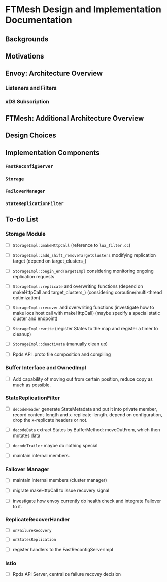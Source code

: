 # FTMesh Design and Implementation Documentation

## Backgrounds


## Motivations


## Envoy: Architecture Overview

### Listeners and Filters


### xDS Subscription


### 


## FTMesh: Additional Architecture Overview


## Design Choices


## Implementation Components

### `FastReconfigServer`


### `Storage`


### `FailoverManager`


### `StateReplicationFilter`


## To-do List

### Storage Module

- [ ] `StorageImpl::makeHttpCall` (reference to `lua_filter.cc`)

- [ ] `StorageImpl::add_shift_removeTargetClusters` modifying replication target (depend on target_clusters_)

- [ ] `StorageImpl::begin_endTargetImpl` considering monitoring ongoing replication requests

- [ ] `StorageImpl::replicate` and overwriting functions (depend on makeHttpCall and target_clusters_)
(considering coroutine/multi-thread optimization)

- [ ] `StorageImpl::recover` and overwriting functions (investigate how to make localhost call with makeHttpCall)
(maybe specify a special static cluster and endpoint)

- [ ] `StorageImpl::write` (register States to the map and register a timer to cleanup)

- [ ] `StorageImpl::deactivate` (manually clean up)

- [ ] Rpds API .proto file composition and compiling

### Buffer Interface and OwnedImpl

- [ ] Add capability of moving out from certain position, reduce copy as much as possible.

### StateReplicationFilter 

- [ ] `decodeHeader` generate StateMetadata and put it into private member, 
record content-length and x-replicate-length. depend on configuration, drop the x-replicate headers or not.


- [ ] `decodeData` extract States by BufferMethod: moveOutFrom, which then mutates data

- [ ] `decodeTrailer` maybe do nothing special

- [ ] maintain internal members.

### Failover Manager

- [ ] maintain internal members (cluster manager)

- [ ] migrate makeHttpCall to issue recovery signal

- [ ] investigate how envoy currently do health check and integrate Failover to it.

### ReplicateRecoverHandler

- [ ] `onFailureRecovery`

- [ ] `onStatesReplication`

- [ ] register handlers to the FastReconfigServerImpl

### Istio

- [ ] Rpds API Server, centralize failure recovey decision





